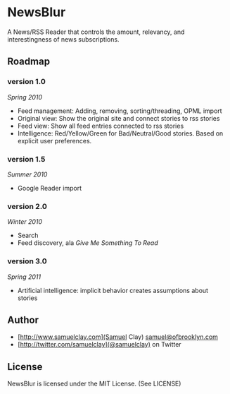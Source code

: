 NewsBlur
========

A News/RSS Reader that controls the amount, relevancy, and interestingness of news subscriptions.

Roadmap
-------

### version 1.0 ###

*Spring 2010*

 * Feed management: Adding, removing, sorting/threading, OPML import
 * Original view: Show the original site and connect stories to rss stories
 * Feed view: Show all feed entries connected to rss stories
 * Intelligence: Red/Yellow/Green for Bad/Neutral/Good stories. Based on explicit user preferences.

### version 1.5 ###

*Summer 2010*

 * Google Reader import

### version 2.0 ###

*Winter 2010*

 * Search
 * Feed discovery, ala *Give Me Something To Read*

### version 3.0 ###

*Spring 2011*

* Artificial intelligence: implicit behavior creates assumptions about stories


Author
------

 * [http://www.samuelclay.com](Samuel Clay) <samuel@ofbrooklyn.com>
 * [http://twitter.com/samuelclay](@samuelclay) on Twitter
 
License
-------

NewsBlur is licensed under the MIT License. (See LICENSE)